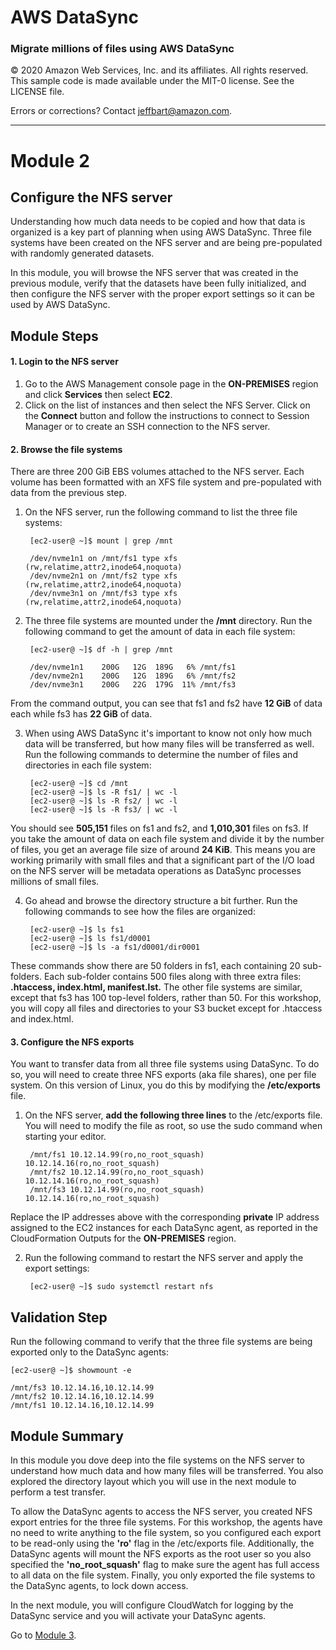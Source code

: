 # **AWS DataSync**

### Migrate millions of files using AWS DataSync

© 2020 Amazon Web Services, Inc. and its affiliates. All rights reserved.
This sample code is made available under the MIT-0 license. See the LICENSE file.

Errors or corrections? Contact [jeffbart@amazon.com](mailto:jeffbart@amazon.com).

---

# Module 2
## Configure the NFS server

Understanding how much data needs to be copied and how that data is organized is a key part of planning when using AWS DataSync. Three file systems have been created on the NFS server and are being pre-populated with randomly generated datasets.

In this module, you will browse the NFS server that was created in the previous module, verify that the datasets have been fully initialized, and then configure the NFS server with the proper export settings so it can be used by AWS DataSync.

## Module Steps

#### 1. Login to the NFS server

1. Go to the AWS Management console page in the **ON-PREMISES** region and click **Services** then select **EC2**.
2. Click on the list of instances and then select the NFS Server.  Click on the **Connect** button and follow the instructions to connect to Session Manager or to create an SSH connection to the NFS server.

#### 2. Browse the file systems

There are three 200 GiB EBS volumes attached to the NFS server.  Each volume has been formatted with an XFS file system and pre-populated with data from the previous step.

1. On the NFS server, run the following command to list the three file systems:

        [ec2-user@ ~]$ mount | grep /mnt

        /dev/nvme1n1 on /mnt/fs1 type xfs (rw,relatime,attr2,inode64,noquota)
        /dev/nvme2n1 on /mnt/fs2 type xfs (rw,relatime,attr2,inode64,noquota)
        /dev/nvme3n1 on /mnt/fs3 type xfs (rw,relatime,attr2,inode64,noquota)

2. The three file systems are mounted under the **/mnt** directory.  Run the following command to get the amount of data in each file system:

        [ec2-user@ ~]$ df -h | grep /mnt

        /dev/nvme1n1    200G   12G  189G   6% /mnt/fs1
        /dev/nvme2n1    200G   12G  189G   6% /mnt/fs2
        /dev/nvme3n1    200G   22G  179G  11% /mnt/fs3

  From the command output, you can see that fs1 and fs2 have **12 GiB** of data each while fs3 has **22 GiB** of data.

3. When using AWS DataSync it's important to know not only how much data will be transferred, but how many files will be transferred as well.  Run the following commands to determine the number of files and directories in each file system:

        [ec2-user@ ~]$ cd /mnt
        [ec2-user@ ~]$ ls -R fs1/ | wc -l
        [ec2-user@ ~]$ ls -R fs2/ | wc -l
        [ec2-user@ ~]$ ls -R fs3/ | wc -l

  You should see **505,151** files on fs1 and fs2, and **1,010,301** files on fs3.  If you take the amount of data on each file system and divide it by the number of files, you get an average file size of around **24 KiB**.  This means you are working primarily with small files and that a significant part of the I/O load on the NFS server will be metadata operations as DataSync processes millions of small files.

4. Go ahead and browse the directory structure a bit further.  Run the following commands to see how the files are organized:

        [ec2-user@ ~]$ ls fs1
        [ec2-user@ ~]$ ls fs1/d0001
        [ec2-user@ ~]$ ls -a fs1/d0001/dir0001

  These commands show there are 50 folders in fs1, each containing 20 sub-folders.  Each sub-folder contains 500 files along with three extra files: **.htaccess, index.html, manifest.lst.**  The other file systems are similar, except that fs3 has 100 top-level folders, rather than 50.  For this workshop, you will copy all files and directories to your S3 bucket except for .htaccess and index.html.

#### 3. Configure the NFS exports

You want to transfer data from all three file systems using DataSync.  To do so, you will need to create three NFS exports (aka file shares), one per file system.  On this version of Linux, you do this by modifying the **/etc/exports** file.

1. On the NFS server, **add the following three lines** to the /etc/exports file.  You will need to modify the file as root, so use the sudo command when starting your editor.

        /mnt/fs1 10.12.14.99(ro,no_root_squash) 10.12.14.16(ro,no_root_squash)
        /mnt/fs2 10.12.14.99(ro,no_root_squash) 10.12.14.16(ro,no_root_squash)
        /mnt/fs3 10.12.14.99(ro,no_root_squash) 10.12.14.16(ro,no_root_squash)

  Replace the IP addresses above with the corresponding **private** IP address assigned to the EC2 instances for each DataSync agent, as reported in the CloudFormation Outputs for the **ON-PREMISES** region.

2. Run the following command to restart the NFS server and apply the export settings:

        [ec2-user@ ~]$ sudo systemctl restart nfs

## Validation Step

Run the following command to verify that the three file systems are being exported only to the DataSync agents:

    [ec2-user@ ~]$ showmount -e

    /mnt/fs3 10.12.14.16,10.12.14.99
    /mnt/fs2 10.12.14.16,10.12.14.99
    /mnt/fs1 10.12.14.16,10.12.14.99

## Module Summary

In this module you dove deep into the file systems on the NFS server to understand how much data and how many files will be transferred.  You also explored the directory layout which you will use in the next module to perform a test transfer.

To allow the DataSync agents to access the NFS server, you created NFS export entries for the three file systems. For this workshop, the agents have no need to write anything to the file system, so you configured each export to be read-only using the **'ro'** flag in the /etc/exports file.  Additionally, the DataSync agents will mount the NFS exports as the root user so you also specified the **'no_root_squash'** flag to make sure the agent has full access to all data on the file system.  Finally, you only exported the file systems to the DataSync agents, to lock down access.

In the next module, you will configure CloudWatch for logging by the DataSync service and you will activate your DataSync agents.

Go to [Module 3](/workshops/nfs-million-files/module3).
